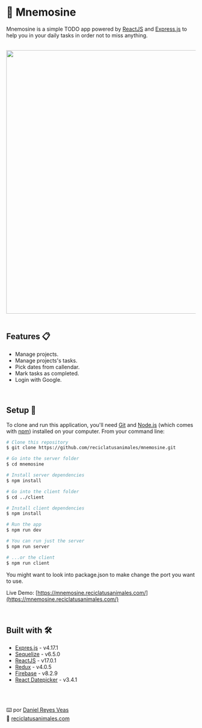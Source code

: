 # 📅 Mnemosine 

Mnemosine is a simple TODO app powered by [ReactJS](https://reactjs.org/) and [Express.js](https://expressjs.com/) to help you in your daily tasks in order not to miss anything.

<br />

<div align="center"><img src="https://resources.reciclatusanimales.com/image/mnemosine.png" width=700></div>

<br />

## Features 📋
* Manage projects.
* Manage projects's tasks.
* Pick dates from callendar.
* Mark tasks as completed.
* Login with Google.

<br />


## Setup 🚀


To clone and run this application, you'll need [Git](https://git-scm.com) and [Node.js](https://nodejs.org/en/download/) (which comes with [npm](http://npmjs.com)) installed on your computer. From your command line:

```bash
# Clone this repository
$ git clone https://github.com/reciclatusanimales/mnemosine.git

# Go into the server folder
$ cd mnemosine

# Install server dependencies
$ npm install

# Go into the client folder
$ cd ../client

# Install client dependencies
$ npm install

# Run the app
$ npm run dev

# You can run just the server
$ npm run server

# ...or the client
$ npm run client
```

You might want to look into package.json to make change the port you want to use.

Live Demo: [https://mnemosine.reciclatusanimales.com/](https://mnemosine.reciclatusanimales.com/)

<br />

## Built with 🛠️
* [Expres.js](https://expressjs.com/) - v4.17.1
* [Sequelize](https://sequelize.org/) - v6.5.0
* [ReactJS](https://reactjs.org/) - v17.0.1
* [Redux](https://redux.js.org/) - v4.0.5
* [Firebase](https://firebase.google.com/) - v8.2.9
* [React Datepicker](https://reactdatepicker.com/) - v3.4.1



<br />
<br />

⌨️ por [Daniel Reyes Veas](https://github.com/danielreyesveas)
<br />
💾 [reciclatusanimales.com](https://reciclatusanimales.com)

<br />